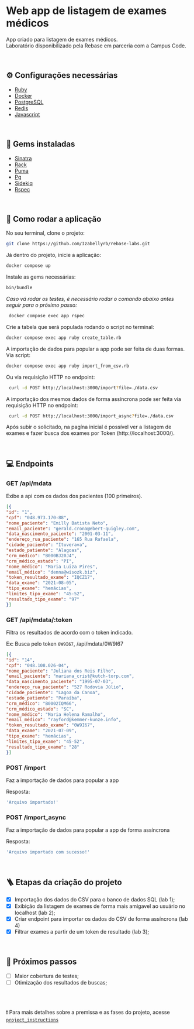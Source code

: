 # Web app de listagem de exames médicos
App criado para listagem de exames médicos. <br>
Laboratório disponibilizado pela Rebase em parceria com a Campus Code.

 <br>

## ⚙ Configurações necessárias
- [Ruby](https://www.ruby-lang.org/en/documentation/installation/) 
- [Docker](https://www.ruby-lang.org/en/documentation/installation/) 
- [PostgreSQL](https://www.postgresql.org/) 
- [Redis](https://www.ruby-lang.org/en/documentation/installation/)  
- [Javascript](https://www.javascript.com/) 

<br>

## 💎 Gems instaladas
- [Sinatra](https://rubygems.org/gems/sinatra)
- [Rack](https://rubygems.org/gems/rack)
- [Puma](https://rubygems.org/gems/puma) 
- [Pg](https://rubygems.org/gems/pg) 
- [Sidekiq](https://rubygems.org/gems/sidekiq)
- [Rspec](https://rubygems.org/gems/rspec)

<br>

## 🚀 Como rodar a aplicação

No seu terminal, clone o projeto:
```sh
git clone https://github.com/Izabellyrb/rebase-labs.git
```

Já dentro do projeto, inicie a aplicação:
```sh
docker compose up
```

Instale as gems necessárias:
```sh
bin/bundle
```

_Caso vá rodar os testes, é necessário rodar o comando abaixo antes seguir para o próximo passo:_
```sh
 docker compose exec app rspec
```

Crie a tabela que será populada rodando o script no terminal:
```sh
docker compose exec app ruby create_table.rb
```

A importação de dados para popular a app pode ser feita de duas formas. Via script:
```sh
docker compose exec app ruby import_from_csv.rb
```

Ou via requisição HTTP no endpoint:
```sh
 curl -d POST http://localhost:3000/import?file=./data.csv
```

A importação dos mesmos dados de forma assíncrona pode ser feita via requisição HTTP no endpoint:
```sh
 curl -d POST http://localhost:3000/import_async?file=./data.csv
```

Após subir o solicitado, na pagína inicial é possível ver a listagem de exames e fazer busca dos exames por Token (http://localhost:3000/). 

<br>


## 💻 Endpoints

### GET /api/mdata
Exibe a api com os dados dos pacientes (100 primeiros).

```json
[{
"id": "1",
"cpf": "048.973.170-88",
"nome_paciente": "Emilly Batista Neto",
"email_paciente": "gerald.crona@ebert-quigley.com",
"data_nascimento_paciente": "2001-03-11",
"endereço_rua_paciente": "165 Rua Rafaela",
"cidade_paciente": "Ituverava",
"estado_patiente": "Alagoas",
"crm_médico": "B000BJ20J4",
"crm_médico_estado": "PI",
"nome_médico": "Maria Luiza Pires",
"email_médico": "denna@wisozk.biz",
"token_resultado_exame": "IQCZ17",
"data_exame": "2021-08-05",
"tipo_exame": "hemácias",
"limites_tipo_exame": "45-52",
"resultado_tipo_exame": "97"
}]
```

### GET /api/mdata/:token
Filtra os resultados de acordo com o token indicado. 

Ex: Busca pelo token `0W9I67`, /api/mdata/0W9I67

```json
[{
"id": "14",
"cpf": "048.108.026-04",
"nome_paciente": "Juliana dos Reis Filho",
"email_paciente": "mariana_crist@kutch-torp.com",
"data_nascimento_paciente": "1995-07-03",
"endereço_rua_paciente": "527 Rodovia Júlio",
"cidade_paciente": "Lagoa da Canoa",
"estado_patiente": "Paraíba",
"crm_médico": "B0002IQM66",
"crm_médico_estado": "SC",
"nome_médico": "Maria Helena Ramalho",
"email_médico": "rayford@kemmer-kunze.info",
"token_resultado_exame": "0W9I67",
"data_exame": "2021-07-09",
"tipo_exame": "hemácias",
"limites_tipo_exame": "45-52",
"resultado_tipo_exame": "28"
}]
```

### POST /import 
Faz a importação de dados para popular a app

Resposta:
```sh
'Arquivo importado!'
```

### POST /import_async
Faz a importação de dados para popular a app de forma assíncrona

Resposta:
```sh
'Arquivo importado com sucesso!'
```

<br>

## 🪜 Etapas da criação do projeto
- [x] Importação dos dados do CSV para o banco de dados SQL (lab 1);
- [x] Exibição da listagem de exames de forma mais amigavel ao usuário no localhost (lab 2);
- [x] Criar endpoint para importar os dados do CSV de forma assíncrona (lab 4)
- [x] Filtrar exames a partir de um token de resultado (lab 3);
  
<br>

## 🚧 Próximos passos
- [ ] Maior cobertura de testes;
- [ ] Otimização dos resultados de buscas;
<br>
<br>

  
 ❗ Para mais detalhes sobre a premissa e as fases do projeto, acesse [`project_instructions`](https://github.com/Izabellyrb/rebase-labs/blob/main/project_instructions.md)

 
